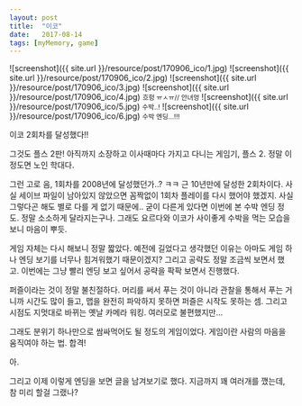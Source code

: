 ```yaml
---
layout: post
title:  "이코"
date:   2017-08-14
tags: [myMemory, game]
---
```


![screenshot]({{ site.url }}/resource/post/170906_ico/1.jpg)
![screenshot]({{ site.url }}/resource/post/170906_ico/2.jpg)
![screenshot]({{ site.url }}/resource/post/170906_ico/3.jpg)
![screenshot]({{ site.url }}/resource/post/170906_ico/4.jpg)
<small>흐헝 ㅠㅅㅠ// 안녀엉</small>
![screenshot]({{ site.url }}/resource/post/170906_ico/5.jpg)
<small>수박..!</small>
![screenshot]({{ site.url }}/resource/post/170906_ico/6.jpg)
<small>수박 엔딩...!!!</small>

이코 2회차를 달성했다!!

그것도 플스 2판! 아직까지 소장하고 이사때마다 가지고 다니는 게임기, 플스 2. 정말 이 정도면 노인 학대다.

그런 고로 음, 1회차를 2008년에 달성했던가..? ㅋㅋ 근 10년만에 달성한 2회차이다. 사실 세이브 파일이 남아있지 않았으면 꼼짝없이 1회차 플레이를 다시 했어야 했겠지. 사실 그렇다곤 해도 별로 다를 게 없기 때문에.. 굳이 다른게 있다면 이번에 본 수박 엔딩 정도. 정말 소소하게 달라지는구나. 그래도 요르다와 이코가 사이좋게 수박을 먹는 모습을 보니 마음이 뿌듯.

게임 자체는 다시 해보니 정말 짧았다. 예전에 길었다고 생각했던 이유는 아마도 게임 하나 엔딩 보기를 너무나 힘겨워했기 때문이겠지? 그리고 공략도 정말 조금씩 보면서 했고. 이번에는 그냥 빨리 엔딩 보고 싶어서 공략을 팍팍 보면서 진행했다.

퍼즐이라는 것이 정말 불친절하다. 머리를 써서 푸는 것이 아니라 관찰을 통해서 푸는 거니까 시간도 많이 들고, 맵을 완전히 파악하지 못하면 퍼즐은 시작도 못하는 셈. 그리고 시점도 지멋대로 바뀌는 옛날 카메라 워킹. 여러모로 불편했지만...

그래도 분위기 하나만으로 쌈싸먹어도 될 정도의 게임이었다. 게임이란 사람의 마음을 움직여야 하는 법. 합격!

아.

그리고 이제 이렇게 엔딩을 보면 글을 남겨보기로 했다. 지금까지 꽤 여러개를 깼는데, 참 미리 할걸 그랬나?